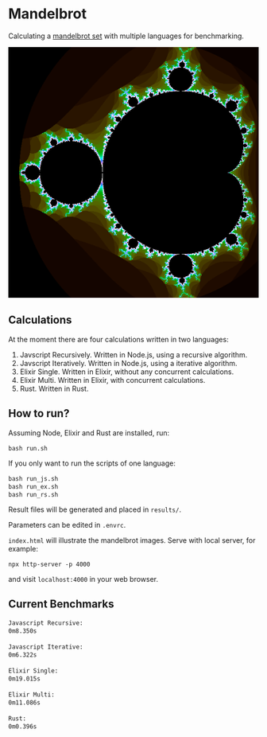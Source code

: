# Mandelbrot

Calculating a [mandelbrot set](https://en.wikipedia.org/wiki/Mandelbrot_set) with multiple languages for benchmarking.

![alt text](image.png)

## Calculations

At the moment there are four calculations written in two languages:

1. Javscript Recursively.
   Written in Node.js, using a recursive algorithm.
2. Javscript Iteratively.
   Written in Node.js, using a iterative algorithm.
3. Elixir Single. Written in Elixir, without any concurrent calculations.
4. Elixir Multi. Written in Elixir, with concurrent calculations.
5. Rust. Written in Rust.

## How to run?

Assuming Node, Elixir and Rust are installed, run:

```
bash run.sh
```

If you only want to run the scripts of one language:

```
bash run_js.sh
bash run_ex.sh
bash run_rs.sh
```

Result files will be generated and placed in `results/`.

Parameters can be edited in `.envrc`.

`index.html` will illustrate the mandelbrot images. Serve with local server, for example:

```
npx http-server -p 4000
```

and visit `localhost:4000` in your web browser.

## Current Benchmarks

```
Javascript Recursive:
0m8.350s

Javascript Iterative:
0m6.322s

Elixir Single:
0m19.015s

Elixir Multi:
0m11.086s

Rust:
0m0.396s
```
